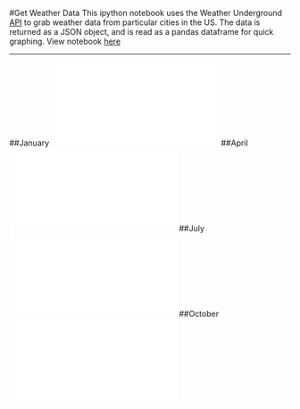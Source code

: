 #Get Weather Data
This ipython notebook uses the Weather Underground [API](http://www.wunderground.com/weather/api/d/docs) to grab weather data from particular cities in the US. The data is returned as a JSON object, and is read as a pandas dataframe for quick graphing. View notebook [here](http://nbviewer.ipython.org/github/mperez4/get_weather_data/blob/master/get_weather_data.ipynb)

__________
##January
![alt text](month_temp_graphs/January_Weather.pdf "Logo Title Text 1")
##April
![alt text](month_temp_graphs/April_Weather.pdf "Logo Title Text 1")
##July
![alt text](month_temp_graphs/July_Weather.pdf "Logo Title Text 1")
##October
![alt text](month_temp_graphs/October_Weather.pdf "Logo Title Text 1")

